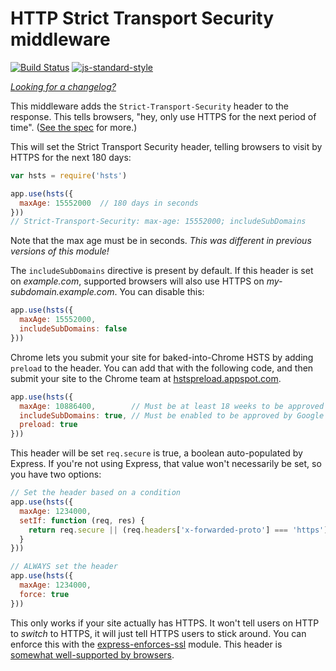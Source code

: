 HTTP Strict Transport Security middleware
========================================
[![Build Status](https://travis-ci.org/helmetjs/hsts.svg?branch=master)](https://travis-ci.org/helmetjs/hsts)
[![js-standard-style](https://img.shields.io/badge/code%20style-standard-brightgreen.svg)](http://standardjs.com/)

[_Looking for a changelog?_](https://github.com/helmetjs/helmet/blob/master/HISTORY.md)

This middleware adds the `Strict-Transport-Security` header to the response. This tells browsers, "hey, only use HTTPS for the next period of time". ([See the spec](http://tools.ietf.org/html/rfc6797) for more.)

This will set the Strict Transport Security header, telling browsers to visit by HTTPS for the next 180 days:

```javascript
var hsts = require('hsts')

app.use(hsts({
  maxAge: 15552000  // 180 days in seconds
}))
// Strict-Transport-Security: max-age: 15552000; includeSubDomains
```

Note that the max age must be in seconds. *This was different in previous versions of this module!*

The `includeSubDomains` directive is present by default. If this header is set on *example.com*, supported browsers will also use HTTPS on *my-subdomain.example.com*. You can disable this:

```javascript
app.use(hsts({
  maxAge: 15552000,
  includeSubDomains: false
}))
```

Chrome lets you submit your site for baked-into-Chrome HSTS by adding `preload` to the header. You can add that with the following code, and then submit your site to the Chrome team at [hstspreload.appspot.com](https://hstspreload.appspot.com/).

```javascript
app.use(hsts({
  maxAge: 10886400,        // Must be at least 18 weeks to be approved by Google
  includeSubDomains: true, // Must be enabled to be approved by Google
  preload: true
}))
```

This header will be set `req.secure` is true, a boolean auto-populated by Express. If you're not using Express, that value won't necessarily be set, so you have two options:

```javascript
// Set the header based on a condition
app.use(hsts({
  maxAge: 1234000,
  setIf: function (req, res) {
    return req.secure || (req.headers['x-forwarded-proto'] === 'https')
  }
}))

// ALWAYS set the header
app.use(hsts({
  maxAge: 1234000,
  force: true
}))
```

This only works if your site actually has HTTPS. It won't tell users on HTTP to *switch* to HTTPS, it will just tell HTTPS users to stick around. You can enforce this with the [express-enforces-ssl](https://github.com/aredo/express-enforces-ssl) module. This header is [somewhat well-supported by browsers](http://caniuse.com/#feat=stricttransportsecurity).
